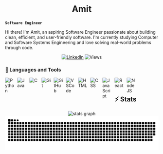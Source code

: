 <h1 align="center">Amit</h1>

**`Software Engineer`**

Hi there! I'm Amit, an aspiring Software Engineer passionate about building clean, efficient, and user-friendly software. I'm currently studying Computer and Software Systems Engineering and love solving real-world problems through code.


<div align="center">
     <a href="https://linkedin.com/in/amitsuthram1/"><img src="https://img.shields.io/badge/LinkedIn-blue.svg?style=for-the-badge&logo=linkedin&logoColor=white" alt="LinkedIn"/></a>
    <img src="https://komarev.com/ghpvc/?username=amitsuthram1&style=for-the-badge&color=red" alt="Views"/>
</div>

### 🧰 Languages and Tools

<img align="left" alt="Python" width="30px" style="padding-right:10px;" src="https://cdn.jsdelivr.net/gh/devicons/devicon/icons/python/python-plain.svg" />
<img align="left" alt="Java" width="30px" style="padding-right:10px;" src="https://cdn.jsdelivr.net/gh/devicons/devicon/icons/java/java-original.svg"/>
<img align="left" alt="C" width="30px" style="padding-right:10px;" 
src="https://img.icons8.com/fluency/48/c-programming.png" />
<img align="left" alt="Git" width="30px" style="padding-right:10px;" src="https://cdn.jsdelivr.net/gh/devicons/devicon/icons/git/git-original.svg" />
<img align="left" alt="GitHub" width="30px" style="padding-right:10px;" src="https://cdn.jsdelivr.net/gh/devicons/devicon/icons/github/github-original.svg" />
<img align="left" alt="VSCode" width="30px" style="padding-right:10px;" 
src="https://cdn.jsdelivr.net/gh/devicons/devicon@latest/icons/vscode/vscode-original.svg" />
<img align="left" alt="HTML" width="30px" style="padding-right:10px;" src="https://cdn.jsdelivr.net/gh/devicons/devicon/icons/html5/html5-plain.svg" />
<img align="left" alt="CSS" width="30px" style="padding-right:10px;" src="https://cdn.jsdelivr.net/gh/devicons/devicon/icons/css3/css3-plain.svg" />
<img align="left" alt="JavaScript" width="30px" style="padding-right:10px;" src="https://cdn.jsdelivr.net/gh/devicons/devicon/icons/javascript/javascript-plain.svg" />
<img align="left" alt="React" width="30px" style="padding-right:10px;" src="https://cdn.jsdelivr.net/gh/devicons/devicon/icons/react/react-original.svg" />
<img align="left" alt="NodeJS" width="30px" style="padding-right:10px;" src="https://cdn.jsdelivr.net/gh/devicons/devicon/icons/nodejs/nodejs-original.svg" />
<br />

#

## ⚡️ Stats

<div align="center">
  <img src="https://github-readme-stats.vercel.app/api?username=amitsuthram1&hide_title=false&hide_rank=false&show_icons=true&include_all_commits=true&count_private=true&disable_animations=false&theme=dracula&locale=en&hide_border=false" height="150" alt="stats graph"  />
</div>


<div align="center">
  <img src="https://github.com/amitsuthram1/amitsuthram1/blob/output/github-snake-dark.svg" alt="snake gif">
</div>


